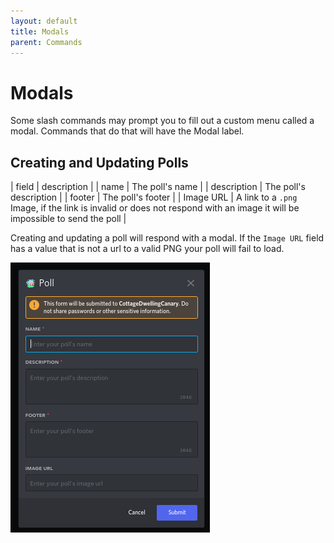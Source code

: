 ```yaml
---
layout: default
title: Modals
parent: Commands
---
```


# Modals
Some slash commands may prompt you to fill out a custom menu called a modal. Commands that do that will have the <span class="label label-pink">Modal</span> label.

## Creating and Updating Polls

| field | description | 
| name | The poll's name | 
| description | The poll's description |
| footer | The poll's footer |
| Image URL | A link to a ``.png`` Image, if the link is invalid or does not respond with an image it will be impossible to send the poll |

Creating and updating a poll will respond with a modal. If the ``Image URL`` field has a value that is not a url to a valid PNG your poll will fail to load.

![Poll update modal](images/poll_add_modal.png)
